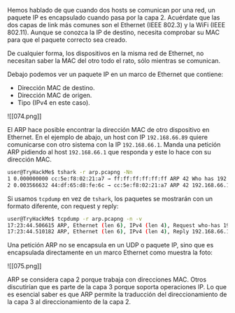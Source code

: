 Hemos hablado de que cuando dos hosts se comunican por una red, un paquete IP es encapsulado cuando pasa por la capa 2. Acuérdate que las dos capas de link más comunes son el Ethernet (IEEE 802.3) y la WiFi (IEEE 802.11). Aunque se conozca la IP de destino, necesita comprobar su MAC para que el paquete correcto sea creado.

De cualquier forma, los dispositivos en la misma red de Ethernet, no necesitan saber la MAC del otro todo el rato, sólo mientras se comunican.

Debajo podemos ver un paquete IP en un marco de Ethernet que contiene:

- Dirección MAC de destino.
- Dirección MAC de origen.
- Tipo (IPv4 en este caso).

![[074.png]]

El ARP hace posible encontrar la dirección MAC de otro dispositivo en Ethernet. En el ejemplo de abajo, un host con IP `192.168.66.89` quiere comunicarse con otro sistema con la IP `192.168.66.1`. Manda una petición ARP pidiendo al host `192.168.66.1` que responda y este lo hace con su dirección MAC.

```bash
user@TryHackMe$ tshark -r arp.pcapng -Nn     
1 0.000000000 cc:5e:f8:02:21:a7 → ff:ff:ff:ff:ff:ff ARP 42 Who has 192.168.66.1? Tell 192.168.66.89     
2 0.003566632 44:df:65:d8:fe:6c → cc:5e:f8:02:21:a7 ARP 42 192.168.66.1 is at 44:df:65:d8:fe:6c
```

Si usamos `tcpdump` en vez de `tshark`, los paquetes se mostrarán con un formato diferente, con request y reply:

```bash
user@TryHackMe$ tcpdump -r arp.pcapng -n -v 
17:23:44.506615 ARP, Ethernet (len 6), IPv4 (len 4), Request who-has 192.168.66.1 tell 192.168.66.89, length 28 
17:23:44.510182 ARP, Ethernet (len 6), IPv4 (len 4), Reply 192.168.66.1 is-at 44:df:65:d8:fe:6c, length 28
```

Una petición ARP no se encapsula en un UDP o paquete IP, sino que es encapsulada directamente en un marco Ethernet como muestra la foto:

![[075.png]]

ARP se considera capa 2 porque trabaja con direcciones MAC. Otros discutirían que es parte de la capa 3 porque soporta operaciones IP. Lo que es esencial saber es que ARP permite la traducción del direccionamiento de la capa 3 al direccionamiento de la capa 2.
